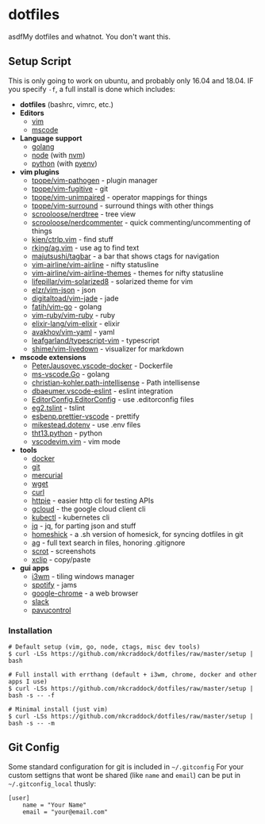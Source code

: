 # dotfiles

asdfMy dotfiles and whatnot. You don't want this.

## Setup Script

This is only going to work on ubuntu, and probably only 16.04 and 18.04.
IF you specify `-f`, a full install is done which includes:

- **dotfiles** (bashrc, vimrc, etc.)
- **Editors**
  - [vim](https://www.vim.org/)
  - [mscode](https://code.visualstudio.com/)
- **Language support**
  - [golang](https://golang.org)
  - [node](https://nodejs.org/en/) (with [nvm](https://github.com/creationix/nvm))
  - [python](https://www.python.org) (with [pyenv](https://github.com/pyenv/pyenv-virtualenv))
- **vim plugins**
  - [tpope/vim-pathogen](https://github.com/tpope/vim-pathogen) - plugin manager
  - [tpope/vim-fugitive](https://github.com/tpope/vim-fugitive) - git
  - [tpope/vim-unimpaired](https://github.com/tpope/vim-unimpaired) - operator mappings for things
  - [tpope/vim-surround](https://github.com/tpope/vim-surround) - surround things with other things
  - [scrooloose/nerdtree](https://github.com/scrooloose/nerdtree) - tree view
  - [scrooloose/nerdcommenter](https://github.com/scrooloose/nerdcommenter) - quick commenting/uncommenting of things
  - [kien/ctrlp.vim](https://github.com/kien/ctrlp.vim) - find stuff
  - [rking/ag.vim](https://github.com/rking/ag.vim) - use ag to find text
  - [majutsushi/tagbar](https://github.com/majutsushi/tagbar) - a bar that shows ctags for navigation
  - [vim-airline/vim-airline](https://github.com/vim-airline/vim-airline) - nifty statusline
  - [vim-airline/vim-airline-themes](https://github.com/vim-airline/vim-airline-themes) - themes for nifty statusline
  - [lifepillar/vim-solarized8](https://github.com/lifepillar/vim-solarized8) - solarized theme for vim
  - [elzr/vim-json](https://github.com/elzr/vim-json) - json
  - [digitaltoad/vim-jade](https://github.com/digitaltoad/vim-jade) - jade
  - [fatih/vim-go](https://github.com/fatih/vim-go) - golang
  - [vim-ruby/vim-ruby](https://github.com/vim-ruby/vim-ruby) - ruby
  - [elixir-lang/vim-elixir](https://github.com/elixir-lang/vim-elixir) - elixir
  - [avakhov/vim-yaml](https://github.com/avakhov/vim-yaml) - yaml
  - [leafgarland/typescript-vim](https://github.com/leafgarland/typescript-vim) - typescript
  - [shime/vim-livedown](https://github.com/shime/vim-livedown) - visualizer for markdown
- **mscode extensions**
  - [PeterJausovec.vscode-docker](https://marketplace.visualstudio.com/items?itemName=PeterJausovec.vscode-docker) - Dockerfile
  - [ms-vscode.Go](https://marketplace.visualstudio.com/items?itemName=ms-vscode.Go) - golang
  - [christian-kohler.path-intellisense](https://marketplace.visualstudio.com/items?itemName=christian-kohler.path-intellisense) - Path intellisense
  - [dbaeumer.vscode-eslint](https://marketplace.visualstudio.com/items?itemName=dbaeumer.vscode-eslint) - eslint integration
  - [EditorConfig.EditorConfig](https://marketplace.visualstudio.com/items?itemName=EditorConfig.EditorConfig) - use .editorconfig files
  - [eg2.tslint](https://marketplace.visualstudio.com/items?itemName=eg2.tslint) - tslint
  - [esbenp.prettier-vscode](https://marketplace.visualstudio.com/items?itemName=esbenp.prettier-vscode) - prettify
  - [mikestead.dotenv](https://marketplace.visualstudio.com/items?itemName=mikestead.dotenv) - use .env files
  - [tht13.python](https://marketplace.visualstudio.com/items?itemName=tht13.python) - python
  - [vscodevim.vim](https://marketplace.visualstudio.com/items?itemName=vscodevim.vim) - vim mode
- **tools**
  - [docker](https://www.docker.com/)
  - [git](https://git-scm.com/)
  - [mercurial](https://www.mercurial-scm.org/)
  - [wget](https://gnu.org/software/wget/)
  - [curl](https://curl.haxx.se)
  - [httpie](https://httpie.org) - easier http cli for testing APIs
  - [gcloud](https://cloud.google.com/sdk/gcloud/) - the google cloud client cli
  - [kubectl](https://kubernetes.io/docs/reference/kubectl/overview/) - kubernetes cli
  - [jq](https://stedolan.github.io/jq/) - jq, for parting json and stuff
  - [homeshick](https://github.com/andsens/homeshick) - a .sh version of homesick, for syncing dotfiles in git
  - [ag](https://github.com/ggreer/the_silver_searcher) - full text search in files, honoring .gitignore
  - [scrot](http://pwet.fr/man/linux/commandes/scrot) - screenshots
  - [xclip](https://github.com/astrand/xclip) - copy/paste
- **gui apps**
  - [i3wm](https://i3wm.org) - tiling windows manager
  - [spotify](https://spotify.com/) - jams
  - [google-chrome](https://www.google.com/chrome/) - a web browser
  - [slack](https://slack.com)
  - [pavucontrol](https://github.com/pulseaudio/pavucontrol)

### Installation

```
# Default setup (vim, go, node, ctags, misc dev tools)
$ curl -LSs https://github.com/nkcraddock/dotfiles/raw/master/setup | bash

# Full install with errthang (default + i3wm, chrome, docker and other apps I use)
$ curl -LSs https://github.com/nkcraddock/dotfiles/raw/master/setup | bash -s -- -f

# Minimal install (just vim)
$ curl -LSs https://github.com/nkcraddock/dotfiles/raw/master/setup | bash -s -- -m
```

## Git Config

Some standard configuration for git is included in `~/.gitconfig`
For your custom settigns that wont be shared (like `name` and `email`) can be put in `~/.gitconfig_local` thusly:

```
[user]
    name = "Your Name"
    email = "your@email.com"
```
